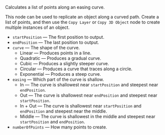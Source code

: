 Calculates a list of points along an easing curve.

This node can be used to replicate an object along a curved path. Create a list of points, and then use the `Copy Layer` or `Copy 3D Object` node to create multiple instances of an object.

   - `startPosition` — The first position to output.
   - `endPosition` — The last position to output.
   - `curve` — The shape of the curve.
      - Linear — Produces points in a line.
      - Quadratic — Produces a gradual curve.
      - Cubic — Produces a slightly steeper curve.
      - Circular — Produces a curve that traces along a circle.
      - Exponential — Produces a steep curve.
   - `easing` — Which part of the curve is shallow.
      - In — The curve is shallowest near `startPosition` and steepest near `endPosition`.
      - Out — The curve is shallowest near `endPosition` and steepest near `startPosition`.
      - In + Out — The curve is shallowest near `startPosition` and `endPosition` and steepest near the middle.
      - Middle — The curve is shallowest in the middle and steepest near `startPosition` and `endPosition`.
   - `numberOfPoints` — How many points to create.
